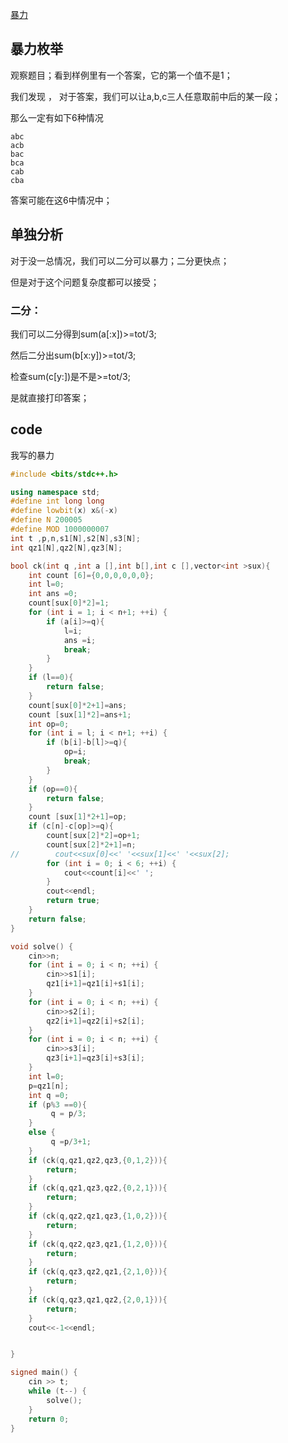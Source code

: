 [暴力](https://codeforces.com/contest/1983/problem/C)


## 暴力枚举

观察题目；看到样例里有一个答案，它的第一个值不是1；

我们发现 ， 对于答案，我们可以让a,b,c三人任意取前中后的某一段；

那么一定有如下6种情况

```
abc
acb
bac
bca
cab
cba
```

答案可能在这6中情况中；

## 单独分析

对于没一总情况，我们可以二分可以暴力；二分更快点；

但是对于这个问题复杂度都可以接受；

### 二分：

我们可以二分得到sum(a[:x])>=tot/3;

然后二分出sum(b[x:y])>=tot/3;

检查sum(c[y:])是不是>=tot/3;

是就直接打印答案；

## code

我写的暴力

```cpp
#include <bits/stdc++.h>

using namespace std;
#define int long long
#define lowbit(x) x&(-x)
#define N 200005
#define MOD 1000000007
int t ,p,n,s1[N],s2[N],s3[N];
int qz1[N],qz2[N],qz3[N];

bool ck(int q ,int a [],int b[],int c [],vector<int >sux){
    int count [6]={0,0,0,0,0,0};
    int l=0;
    int ans =0;
    count[sux[0]*2]=1;
    for (int i = 1; i < n+1; ++i) {
        if (a[i]>=q){
            l=i;
            ans =i;
            break;
        }
    }
    if (l==0){
        return false;
    }
    count[sux[0]*2+1]=ans;
    count [sux[1]*2]=ans+1;
    int op=0;
    for (int i = l; i < n+1; ++i) {
        if (b[i]-b[l]>=q){
            op=i;
            break;
        }
    }
    if (op==0){
        return false;
    }
    count [sux[1]*2+1]=op;
    if (c[n]-c[op]>=q){
        count[sux[2]*2]=op+1;
        count[sux[2]*2+1]=n;
//        cout<<sux[0]<<' '<<sux[1]<<' '<<sux[2];
        for (int i = 0; i < 6; ++i) {
            cout<<count[i]<<' ';
        }
        cout<<endl;
        return true;
    }
    return false;
}

void solve() {
    cin>>n;
    for (int i = 0; i < n; ++i) {
        cin>>s1[i];
        qz1[i+1]=qz1[i]+s1[i];
    }
    for (int i = 0; i < n; ++i) {
        cin>>s2[i];
        qz2[i+1]=qz2[i]+s2[i];
    }
    for (int i = 0; i < n; ++i) {
        cin>>s3[i];
        qz3[i+1]=qz3[i]+s3[i];
    }
    int l=0;
    p=qz1[n];
    int q =0;
    if (p%3 ==0){
         q = p/3;
    }
    else {
         q =p/3+1;
    }
    if (ck(q,qz1,qz2,qz3,{0,1,2})){
        return;
    }
    if (ck(q,qz1,qz3,qz2,{0,2,1})){
        return;
    }
    if (ck(q,qz2,qz1,qz3,{1,0,2})){
        return;
    }
    if (ck(q,qz2,qz3,qz1,{1,2,0})){
        return;
    }
    if (ck(q,qz3,qz2,qz1,{2,1,0})){
        return;
    }
    if (ck(q,qz3,qz1,qz2,{2,0,1})){
        return;
    }
    cout<<-1<<endl;


}

signed main() {
    cin >> t;
    while (t--) {
        solve();
    }
    return 0;
}
```